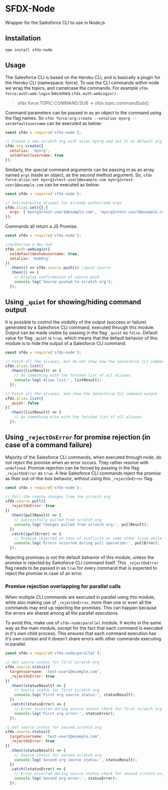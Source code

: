 # SFDX-Node

Wrapper for the Salesforce CLI to use in Node.js

## Installation
`npm install sfdx-node`

## Usage
 The Salesforce CLI is based on the Heroku CLI, and is basically a plugin for the Heroku CLI (namespace: force).
 To use the CLI commands within node we wrap the topics, and camelcase the commands. For example `sfdx force:auth:web:login` becomes `sfdx.auth.webLogin()`.

 > sfdx force:TOPIC:COMMAND:SUB -> sfdx.topic.commandSub();

 Command parameters can be passed in as an object to the command using the flag names. So `sfdx force:org:create --setalias myorg --setdefaultusername` can be executed as below:

```javascript
const sfdx = require('sfdx-node');

// Create a new scratch org with alias myorg and set it as default org
sfdx.org.create({
  setalias: 'myorg',
  setdefaultusername: true
});
```

 Similarly, the special command arguments can be passing in as an array named `args` inside an object, as the second method argument. So, `sfdx force:alias:set myorg1=test-user1@example.com myorg2=test-user2@example.com` can be executed as below:

```javascript
const sfdx = require('sfdx-node');

// Set/overwrite aliases for already authorized orgs
sfdx.alias.set({},{
  args: ['myorg1=test-user1@example.com', 'myorg2=test-user2@example.com']
});
```

 Commands all return a JS Promise.

```javascript
const sfdx = require('sfdx-node');

//authorize a dev hub
sfdx.auth.webLogin({
  setdefaultdevhubusername: true,
  setalias: 'HubOrg'
})
  .then(() => sfdx.source.push()) //push source
  .then(() => {
    // Display confirmation of source push
    console.log('Source pushed to scratch org');
  });
```

## Using `_quiet` for showing/hiding command output

It is possible to control the visibility of the output (success or failure) generated by a Salesforce CLI command, executed through this module. Output can be made visible by passing in the flag `_quiet` as `false`. Default value for flag `_quiet` is `true`, which means that the default behavior of this module is to hide the output of a Salesforce CLI command.

```javascript
const sfdx = require('sfdx-node');

// Fetch all the aliases, but do not show how the Salesforce CLI command output
sfdx.alias.list()
  .then((listResult) => {
    // Do something with the fetched list of all aliases
    console.log('Alias list:', listResult);
  });

// Fetch all the aliases, and show the Salesforce CLI command output
sfdx.alias.list({
  _quiet: false
})
  .then((listResult) => {
    // Do something else with the fetched list of all aliases
  });
```


## Using `_rejectOnError` for promise rejection (in case of a command failure)

Majority of the Salesforce CLI commands, when executed through node, do not reject the promise when an error occurs. They rather resolve with `undefined`. Promise rejection can be forced by passing in the flag `_rejectOnError` as `true`. A few Salesforce CLI commands reject the promise as their out-of-the-box behavior, without using this `_rejectOnError` flag.

```javascript
const sfdx = require('sfdx-node');

// Pull the remote changes from the scratch org
sfdx.source.pull({
  _rejectOnError: true
})
  .then((pullResult) => {
    // Successfully pulled from scratch org
    console.log('Changes pulled from scratch org:', pullResult);
  })
  .catch((pullError) => {
    // Promise rejected in case of conflicts or some other issue while pulling from scratch org
    console.log('Errors occurred during pull operation:', pullError);
  });
```

Rejecting promises is not the default bahavior of this module, unless the promise is rejected by Salesforce CLI command itself. This `_rejectOnError` flag needs to be passed in as `true` for every command that is expected to reject the promise in case of an error.

### Promise rejection overlapping for parallel calls

When multiple CLI commands are executed in parallel using this module, while also making use of `_rejectOnError`, more than one or even all the commands may end up rejecting the promises. This can happen because the errors are shared among all the parallel executions.

To avoid this, make use of `sfdx-node/parallel` module. It works in the same way as the main module, except for the fact that each command is executed in it's own child process. This ensures that each command execution has it's own context and it doesn't share errors with other commands executing in parallel.

```javascript
const sfdx = require('sfdx-node/parallel');

// Get source status for first scratch org
sfdx.source.status({
  targetusername: 'test-user1@example.com',
  _rejectOnError: true
})
  .then((statusResult) => {
    // Source status for first scratch org
    console.log('First org source status:', statusResult);
  })
  .catch((statusError) => {
    // Error occurred during source status check for first scratch org
    console.log('First org error:', statusError);
  });

// Get source status for second scratch org
sfdx.source.status({
  targetusername: 'test-user2@example.com',
  _rejectOnError: true
})
  .then((statusResult) => {
    // Source status for second scratch org
    console.log('Second org source status:', statusResult);
  })
  .catch((statusError) => {
    // Error occurred during source status check for second scratch org
    console.log('Second org error:', statusError);
  });
```
